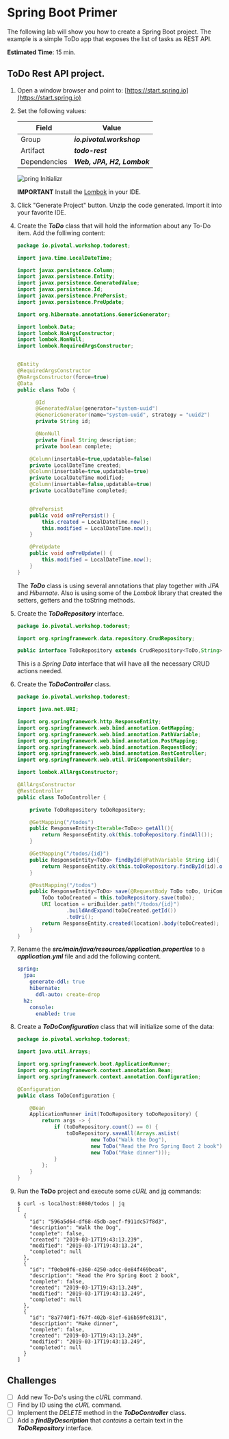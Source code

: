 # Spring Boot Primer

The following lab will show you how to create a Spring Boot project. The example is a simple ToDo app that exposes the list of tasks as REST API.

**Estimated Time**: 15 min.



## ToDo Rest API project.

1. Open a window browser and point to: [https://start.spring.io](https://start.spring.io)

2. Set the following values:

    | Field        | Value                      |
    | ------------ | -------------------------- |
    | Group        | ***io.pivotal.workshop***  |
    | Artifact     | ***todo-rest***            |
    | Dependencies | ***Web, JPA, H2, Lombok*** |

    ![pring Initializr](01-spring-boot-primer-01.png)

    **IMPORTANT** Install the [Lombok](https://projectlombok.org/download) in your IDE.

3. Click "Generate Project" button. Unzip the code generated. Import it into your favorite IDE.

4. Create the ***ToDo*** class that will hold the information about any To-Do item. Add the folliwing content:
    ```java
    package io.pivotal.workshop.todorest;

    import java.time.LocalDateTime;

    import javax.persistence.Column;
    import javax.persistence.Entity;
    import javax.persistence.GeneratedValue;
    import javax.persistence.Id;
    import javax.persistence.PrePersist;
    import javax.persistence.PreUpdate;

    import org.hibernate.annotations.GenericGenerator;

    import lombok.Data;
    import lombok.NoArgsConstructor;
    import lombok.NonNull;
    import lombok.RequiredArgsConstructor;


    @Entity
    @RequiredArgsConstructor
    @NoArgsConstructor(force=true)
    @Data
    public class ToDo {

    	  @Id
    	  @GeneratedValue(generator="system-uuid")
    	  @GenericGenerator(name="system-uuid", strategy = "uuid2")
          private String id;

    	  @NonNull
    	  private final String description;
          private boolean complete;

        @Column(insertable=true,updatable=false)
        private LocalDateTime created;
        @Column(insertable=true,updatable=true)
        private LocalDateTime modified;
        @Column(insertable=false,updatable=true)
        private LocalDateTime completed;


        @PrePersist
        public void onPrePersist() {
        	this.created = LocalDateTime.now();
        	this.modified = LocalDateTime.now();
        }

        @PreUpdate
        public void onPreUpdate() {
         	this.modified = LocalDateTime.now();
        }
    }
    ```

    The ***ToDo*** class is using several annotations that play together with *JPA* and *Hibernate*. Also is using some of the *Lombok* library that created the setters, getters and the toString methods.

5. Create the ***ToDoRepository*** interface.
    ```java
    package io.pivotal.workshop.todorest;

    import org.springframework.data.repository.CrudRepository;

    public interface ToDoRepository extends CrudRepository<ToDo,String> { }
    ```

    This is a *Spring Data* interface that will have all the necessary CRUD actions needed.

6. Create the ***ToDoController*** class.
    ```java
    package io.pivotal.workshop.todorest;

    import java.net.URI;

    import org.springframework.http.ResponseEntity;
    import org.springframework.web.bind.annotation.GetMapping;
    import org.springframework.web.bind.annotation.PathVariable;
    import org.springframework.web.bind.annotation.PostMapping;
    import org.springframework.web.bind.annotation.RequestBody;
    import org.springframework.web.bind.annotation.RestController;
    import org.springframework.web.util.UriComponentsBuilder;

    import lombok.AllArgsConstructor;

    @AllArgsConstructor
    @RestController
    public class ToDoController {

    	private ToDoRepository toDoRepository;

    	@GetMapping("/todos")
    	public ResponseEntity<Iterable<ToDo>> getAll(){
    		return ResponseEntity.ok(this.toDoRepository.findAll());
    	}

    	@GetMapping("/todos/{id}")
    	public ResponseEntity<ToDo> findById(@PathVariable String id){
    		return ResponseEntity.ok(this.toDoRepository.findById(id).orElse(null));
    	}

    	@PostMapping("/todos")
    	public ResponseEntity<ToDo> save(@RequestBody ToDo toDo, UriComponentsBuilder uriBuilder){
    		ToDo toDoCreated = this.toDoRepository.save(toDo);
    		URI location = uriBuilder.path("/todos/{id}")
                    .buildAndExpand(toDoCreated.getId())
                    .toUri();
    		return ResponseEntity.created(location).body(toDoCreated);
    	}
    }
    ```

7. Rename the ***src/main/java/resources/application.properties*** to a ***application.yml*** file and add the following content.

    ```yaml
    spring:
      jpa:
        generate-ddl: true
        hibernate:
          ddl-auto: create-drop
      h2:
        console:
          enabled: true
    ```

8. Create a ***ToDoConfiguration*** class that will initialize some of the data:

    ```java
    package io.pivotal.workshop.todorest;

    import java.util.Arrays;

    import org.springframework.boot.ApplicationRunner;
    import org.springframework.context.annotation.Bean;
    import org.springframework.context.annotation.Configuration;

    @Configuration
    public class ToDoConfiguration {

    	@Bean
    	ApplicationRunner init(ToDoRepository toDoRepository) {
    		return args -> {		
    			if (toDoRepository.count() == 0) {
    				toDoRepository.saveAll(Arrays.asList(
    						new ToDo("Walk the Dog"),
    						new ToDo("Read the Pro Spring Boot 2 book"),
    						new ToDo("Make dinner")));
    			}				
    		};
    	}
    }
    ```

9. Run the **ToDo** project and execute some *cURL* and [jq](https://stedolan.github.io/jq/) commands:

    ```shell
    $ curl -s localhost:8080/todos | jq
    [
      {
        "id": "596a5d64-df68-45db-aecf-f911dc57f8d3",
        "description": "Walk the Dog",
        "complete": false,
        "created": "2019-03-17T19:43:13.239",
        "modified": "2019-03-17T19:43:13.24",
        "completed": null
      },
      {
        "id": "f0ebe0f6-e360-4250-adcc-0e84f469bea4",
        "description": "Read the Pro Spring Boot 2 book",
        "complete": false,
        "created": "2019-03-17T19:43:13.249",
        "modified": "2019-03-17T19:43:13.249",
        "completed": null
      },
      {
        "id": "8a7740f1-f67f-402b-81ef-616b59fe8131",
        "description": "Make dinner",
        "complete": false,
        "created": "2019-03-17T19:43:13.249",
        "modified": "2019-03-17T19:43:13.249",
        "completed": null
      }
    ]
    ```


## Challenges

- [ ] Add new To-Do's using the *cURL* command.
- [ ] Find by ID using the *cURL* command.
- [ ] Implement the *DELETE* method in the ***ToDoController*** class.
- [ ] Add a ***findByDescription*** that *contains* a certain text in the ***ToDoRepository*** interface.
